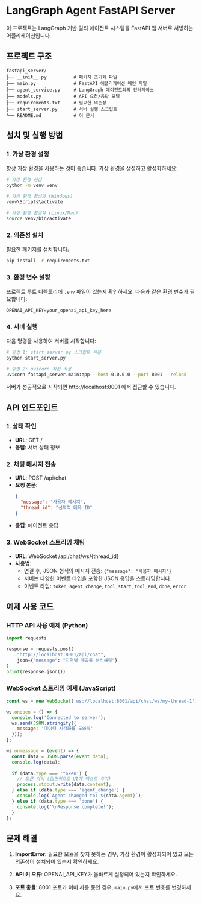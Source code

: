 # LangGraph Agent FastAPI Server

이 프로젝트는 LangGraph 기반 멀티 에이전트 시스템을 FastAPI 웹 서버로 서빙하는 어플리케이션입니다.

## 프로젝트 구조

```
fastapi_server/
├── __init__.py          # 패키지 초기화 파일
├── main.py              # FastAPI 애플리케이션 메인 파일
├── agent_service.py     # LangGraph 에이전트와의 인터페이스
├── models.py            # API 요청/응답 모델
├── requirements.txt     # 필요한 의존성
├── start_server.py      # 서버 실행 스크립트
└── README.md            # 이 문서
```

## 설치 및 실행 방법

### 1. 가상 환경 설정

항상 가상 환경을 사용하는 것이 좋습니다. 가상 환경을 생성하고 활성화하세요:

```bash
# 가상 환경 생성
python -m venv venv

# 가상 환경 활성화 (Windows)
venv\Scripts\activate

# 가상 환경 활성화 (Linux/Mac)
source venv/bin/activate
```

### 2. 의존성 설치

필요한 패키지를 설치합니다:

```bash
pip install -r requirements.txt
```

### 3. 환경 변수 설정

프로젝트 루트 디렉토리에 `.env` 파일이 있는지 확인하세요. 다음과 같은 환경 변수가 필요합니다:

```
OPENAI_API_KEY=your_openai_api_key_here
```

### 4. 서버 실행

다음 명령을 사용하여 서버를 시작합니다:

```bash
# 방법 1: start_server.py 스크립트 사용
python start_server.py

# 방법 2: uvicorn 직접 사용
uvicorn fastapi_server.main:app --host 0.0.0.0 --port 8001 --reload
```

서버가 성공적으로 시작되면 http://localhost:8001 에서 접근할 수 있습니다.

## API 엔드포인트

### 1. 상태 확인

- **URL**: GET /
- **응답**: 서버 상태 정보

### 2. 채팅 메시지 전송

- **URL**: POST /api/chat
- **요청 본문**:
  ```json
  {
    "message": "사용자 메시지",
    "thread_id": "선택적_대화_ID"
  }
  ```
- **응답**: 에이전트 응답

### 3. WebSocket 스트리밍 채팅

- **URL**: WebSocket /api/chat/ws/{thread_id}
- **사용법**: 
  - 연결 후, JSON 형식의 메시지 전송: `{"message": "사용자 메시지"}`
  - 서버는 다양한 이벤트 타입을 포함한 JSON 응답을 스트리밍합니다.
  - 이벤트 타입: `token`, `agent_change`, `tool_start`, `tool_end`, `done`, `error`

## 예제 사용 코드

### HTTP API 사용 예제 (Python)

```python
import requests

response = requests.post(
    "http://localhost:8001/api/chat",
    json={"message": "지역별 매출을 분석해줘"}
)
print(response.json())
```

### WebSocket 스트리밍 예제 (JavaScript)

```javascript
const ws = new WebSocket('ws://localhost:8001/api/chat/ws/my-thread-1');

ws.onopen = () => {
  console.log('Connected to server');
  ws.send(JSON.stringify({
    message: '데이터 시각화를 도와줘'
  }));
};

ws.onmessage = (event) => {
  const data = JSON.parse(event.data);
  console.log(data);
  
  if (data.type === 'token') {
    // 토큰 처리 (점진적으로 UI에 텍스트 추가)
    process.stdout.write(data.content);
  } else if (data.type === 'agent_change') {
    console.log(`Agent changed to: ${data.agent}`);
  } else if (data.type === 'done') {
    console.log('\nResponse complete!');
  }
};
```

## 문제 해결

1. **ImportError**: 필요한 모듈을 찾지 못하는 경우, 가상 환경이 활성화되어 있고 모든 의존성이 설치되어 있는지 확인하세요.

2. **API 키 오류**: OPENAI_API_KEY가 올바르게 설정되어 있는지 확인하세요.

3. **포트 충돌**: 8001 포트가 이미 사용 중인 경우, `main.py`에서 포트 번호를 변경하세요.
